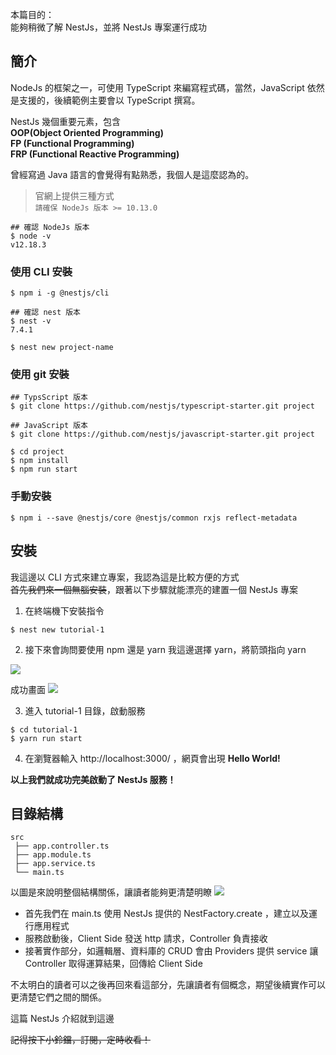 
本篇目的：</br>
能夠稍微了解 NestJs，並將 NestJs 專案運行成功


## 簡介
NodeJs 的框架之一，可使用 TypeScript 來編寫程式碼，當然，JavaScript 依然是支援的，後續範例主要會以 TypeScript 撰寫。

NestJs 幾個重要元素，包含 </br>
**OOP(Object Oriented Programming)** </br>
**FP (Functional Programming)** </br>
**FRP (Functional Reactive Programming)** </br>

曾經寫過 Java 語言的會覺得有點熟悉，我個人是這麼認為的。 </br>


>官網上提供三種方式 </br>
`請確保 NodeJs 版本 >= 10.13.0`

``` console
## 確認 NodeJs 版本
$ node -v
v12.18.3
```

### 使用 CLI 安裝
``` console
$ npm i -g @nestjs/cli

## 確認 nest 版本
$ nest -v
7.4.1

$ nest new project-name
```

### 使用 git 安裝
``` console
## TypsScript 版本
$ git clone https://github.com/nestjs/typescript-starter.git project

## JavaScript 版本
$ git clone https://github.com/nestjs/javascript-starter.git project

$ cd project
$ npm install
$ npm run start
```

### 手動安裝
``` console
$ npm i --save @nestjs/core @nestjs/common rxjs reflect-metadata
```
## 安裝
我這邊以 CLI 方式來建立專案，我認為這是比較方便的方式 </br>
~~首先我們來一個無腦安裝~~，跟著以下步驟就能漂亮的建置一個 NestJs 專案

1.  在終端機下安裝指令
``` console
$ nest new tutorial-1
```

2. 接下來會詢問要使用 npm 還是 yarn
    我這邊選擇 yarn，將箭頭指向 yarn

![](https://i.imgur.com/NssfvJZ.png)

成功畫面
![](https://i.imgur.com/dz4wU5p.png)


3. 進入 tutorial-1 目錄，啟動服務
``` console
$ cd tutorial-1
$ yarn run start
```

4. 在瀏覽器輸入 http://localhost:3000/ ，網頁會出現 **Hello World!**


**以上我們就成功完美啟動了 NestJs 服務！**


## 目錄結構
``` console
src
 ├── app.controller.ts
 ├── app.module.ts
 ├── app.service.ts
 └── main.ts 
```

以圖是來說明整個結構關係，讓讀者能夠更清楚明瞭
![](https://i.imgur.com/SZsS4gP.png)

- 首先我們在 main.ts 使用 NestJs 提供的 NestFactory.create ，建立以及運行應用程式
- 服務啟動後，Client Side 發送 http 請求，Controller 負責接收
- 接著實作部分，如邏輯層、資料庫的 CRUD 會由 Providers 提供 service
讓 Controller 取得運算結果，回傳給 Client Side

不太明白的讀者可以之後再回來看這部分，先讓讀者有個概念，期望後續實作可以更清楚它們之間的關係。

這篇 NestJs 介紹就到這邊

~~記得按下小鈴鐺，訂閱，定時收看！~~


